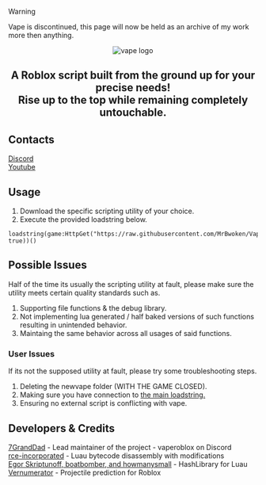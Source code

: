 > [!WARNING]
> Vape is discontinued, this page will now be held as an archive of my work more then anything.

<p align="center">
  <picture>
    <source media="(prefers-color-scheme: dark)" srcset="./README/vapelogo-white.png">
    <source media="(prefers-color-scheme: light)" srcset="./README/vapelogo-dark.png">
    <img alt="vape logo" src="./README/vapelogo.png">
  </picture>
</p>
<h2 align="center">
  A Roblox script built from the ground up for your precise needs!
  <br/>
  Rise up to the top while remaining completely untouchable.
</h2>

## Contacts
[Discord](https://discord.gg/ZqS836yx9k)
<br/>
[Youtube](https://youtube.com/c/7GrandDadVape)

## Usage
1. Download the specific scripting utility of your choice.
2. Execute the provided loadstring below.
```luau
loadstring(game:HttpGet("https://raw.githubusercontent.com/MrBwoken/VapeV4ForRoblox_workingbackup/refs/heads/main/NewMainScript.lua", true))()
```

## Possible Issues
Half of the time its usually the scripting utility at fault, please make sure the utility meets certain quality standards such as.
1. Supporting file functions & the debug library.
2. Not implementing lua generated / half baked versions of such functions resulting in unintended behavior.
3. Maintaing the same behavior across all usages of said functions.
### User Issues
If its not the supposed utility at fault, please try some troubleshooting steps.
1. Deleting the newvape folder (WITH THE GAME CLOSED).
2. Making sure you have connection to [the main loadstring.](https://raw.githubusercontent.com/MrBwoken/VapeV4ForRoblox_workingbackup/refs/heads/main/NewMainScript.lua)
3. Ensuring no external script is conflicting with vape.

## Developers & Credits
[7GrandDad](https://github.com/7GrandDadPGN) - Lead maintainer of the project - vaperoblox on Discord
<br/>
[rce-incorporated](https://github.com/rce-incorporated/Fiu) - Luau bytecode disassembly with modifications
<br/>
[Egor Skriptunoff, boatbomber, and howmanysmall](https://devforum.roblox.com/t/open-source-hashlib/416732/1) - HashLibrary for Luau
<br/>
[Vernumerator](https://devforum.roblox.com/t/predict-projectile-ballistics-including-gravity-and-motion/1842434) - Projectile prediction for Roblox
